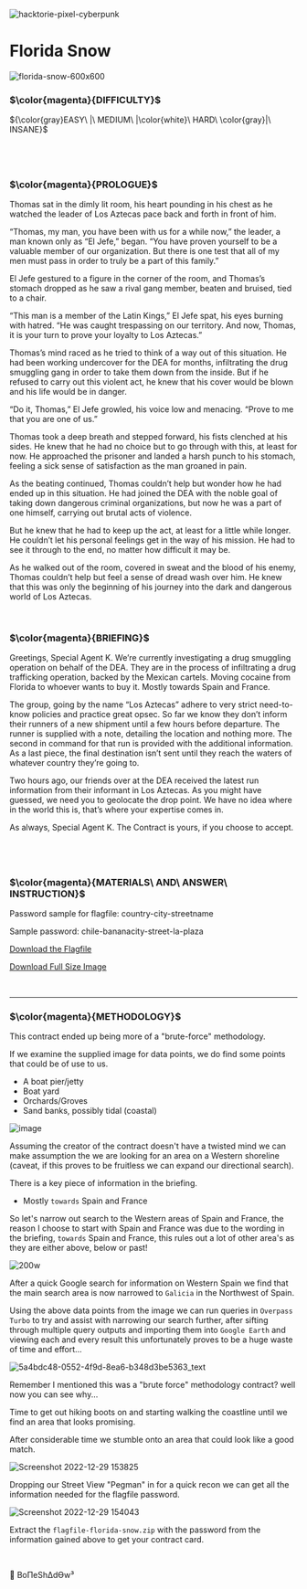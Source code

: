 ![hacktorie-pixel-cyberpunk](https://user-images.githubusercontent.com/117080369/210135718-2b467f21-bc81-438c-b856-2ceb3f8b4375.png)

# Florida Snow
![florida-snow-600x600](https://user-images.githubusercontent.com/117080369/209978608-7e4e9dc0-1d16-4b32-b223-7e57ed7f8990.png)

### $\color{magenta}{DIFFICULTY}$
${\color{gray}EASY\ |\ MEDIUM\ |\color{white}\ HARD\ \color{gray}|\ INSANE}$

$~$
---

### $\color{magenta}{PROLOGUE}$

Thomas sat in the dimly lit room, his heart pounding in his chest as he watched the leader of Los Aztecas pace back and forth in front of him.

“Thomas, my man, you have been with us for a while now,” the leader, a man known only as “El Jefe,” began. “You have proven yourself to be a valuable member of our organization. But there is one test that all of my men must pass in order to truly be a part of this family.”

El Jefe gestured to a figure in the corner of the room, and Thomas’s stomach dropped as he saw a rival gang member, beaten and bruised, tied to a chair.

“This man is a member of the Latin Kings,” El Jefe spat, his eyes burning with hatred. “He was caught trespassing on our territory. And now, Thomas, it is your turn to prove your loyalty to Los Aztecas.”

Thomas’s mind raced as he tried to think of a way out of this situation. He had been working undercover for the DEA for months, infiltrating the drug smuggling gang in order to take them down from the inside. But if he refused to carry out this violent act, he knew that his cover would be blown and his life would be in danger.

“Do it, Thomas,” El Jefe growled, his voice low and menacing. “Prove to me that you are one of us.”

Thomas took a deep breath and stepped forward, his fists clenched at his sides. He knew that he had no choice but to go through with this, at least for now. He approached the prisoner and landed a harsh punch to his stomach, feeling a sick sense of satisfaction as the man groaned in pain.

As the beating continued, Thomas couldn’t help but wonder how he had ended up in this situation. He had joined the DEA with the noble goal of taking down dangerous criminal organizations, but now he was a part of one himself, carrying out brutal acts of violence.

But he knew that he had to keep up the act, at least for a little while longer. He couldn’t let his personal feelings get in the way of his mission. He had to see it through to the end, no matter how difficult it may be.

As he walked out of the room, covered in sweat and the blood of his enemy, Thomas couldn’t help but feel a sense of dread wash over him. He knew that this was only the beginning of his journey into the dark and dangerous world of Los Aztecas.

$~$

### $\color{magenta}{BRIEFING}$

Greetings, Special Agent K. We’re currently investigating a drug smuggling operation on behalf of the DEA. They are in the process of infiltrating a drug trafficking operation, backed by the Mexican cartels. Moving cocaine from Florida to whoever wants to buy it. Mostly towards Spain and France.

The group, going by the name “Los Aztecas” adhere to very strict need-to-know policies and practice great opsec. So far we know they don’t inform their runners of a new shipment until a few hours before departure. The runner is supplied with a note, detailing the location and nothing more. The second in command for that run is provided with the additional information. As a last piece, the final destination isn’t sent until they reach the waters of whatever country they’re going to.

Two hours ago, our friends over at the DEA received the latest run information from their informant in Los Aztecas. As you might have guessed, we need you to geolocate the drop point. We have no idea where in the world this is, that’s where your expertise comes in.

As always, Special Agent K. The Contract is yours, if you choose to accept.

$~$
---

### $\color{magenta}{MATERIALS\ AND\ ANSWER\ INSTRUCTION}$

Password sample for flagfile: country-city-streetname

Sample password: chile-bananacity-street-la-plaza

<a href="https://hacktoria.com/wp-content/contracts/flags/flagfile-florida-snow.zip">Download the Flagfile</a>

<a href="https://hacktoria.com/wp-content/uploads/2022/12/florida-snow-sat-image.jpg">Download Full Size Image</a>

$~$

---

### $\color{magenta}{METHODOLOGY}$
This contract ended up being more of a "brute-force" methodology.

If we examine the supplied image for data points, we do find some points that could be of use to us.
* A boat pier/jetty
* Boat yard
* Orchards/Groves
* Sand banks, possibly tidal (coastal)

![image](https://user-images.githubusercontent.com/117080369/209979956-f751cfd7-beda-41d7-bcdd-92e192121ca9.png)

Assuming the creator of the contract doesn't have a twisted mind we can make assumption the we are looking for an area on a Western shoreline (caveat, if this proves to be fruitless we can expand our directional search).

There is a key piece of information in the briefing.
* Mostly `towards` Spain and France

So let's narrow out search to the Western areas of Spain and France, the reason I choose to start with Spain and France was due to the wording in the briefing, `towards` Spain and France, this rules out a lot of other area's as they are either above, below or past!

![200w](https://user-images.githubusercontent.com/117080369/209984186-50c0bf7c-685b-41f1-b172-41b86829bca7.gif)

After a quick Google search for information on Western Spain we find that the main search area is now narrowed to `Galicia` in the Northwest of Spain.

Using the above data points from the image we can run queries in `Overpass Turbo` to try and assist with narrowing our search further, after sifting through multiple query outputs and importing them into `Google Earth` and viewing each and every result this unfortunately proves to be a huge waste of time and effort...

![5a4bdc48-0552-4f9d-8ea6-b348d3be5363_text](https://user-images.githubusercontent.com/117080369/209981562-37d34b94-2050-4b1b-9e5a-8be80a8b9c17.gif)

Remember I mentioned this was a "brute force" methodology contract? well now you can see why...

Time to get out hiking boots on and starting walking the coastline until we find an area that looks promising.

After considerable time we stumble onto an area that could look like a good match.

![Screenshot 2022-12-29 153825](https://user-images.githubusercontent.com/117080369/209983481-6c0190ca-a742-4576-945f-b40de568d24a.png)

Dropping our Street View "Pegman" in for a quick recon we can get all the information needed for the flagfile password. 

![Screenshot 2022-12-29 154043](https://user-images.githubusercontent.com/117080369/209983717-77913f0e-311f-4fc2-8829-1bd768427bbb.png)

Extract the `flagfile-florida-snow.zip` with the password from the information gained above to get your contract card.

$~$

📌 BoΠeShΔdϴw³
